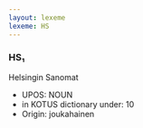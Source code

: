 ```yaml
---
layout: lexeme
lexeme: HS
---
```


###  HS₁

Helsingin Sanomat
* UPOS:  NOUN
* in KOTUS dictionary under:  10
* Origin:  joukahainen

